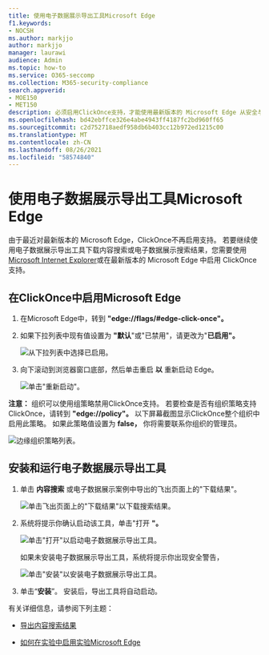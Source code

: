 ```yaml
---
title: 使用电子数据展示导出工具Microsoft Edge
f1.keywords:
- NOCSH
ms.author: markjjo
author: markjjo
manager: laurawi
audience: Admin
ms.topic: how-to
ms.service: O365-seccomp
ms.collection: M365-security-compliance
search.appverid:
- MOE150
- MET150
description: 必须启用ClickOnce支持，才能使用最新版本的 Microsoft Edge 从安全与合规中心的内容搜索和电子数据展示下载搜索结果。
ms.openlocfilehash: bd42ebffce326e4abe4943ff4187fc2bd960ff65
ms.sourcegitcommit: c2d752718aedf958db6b403cc12b972ed1215c00
ms.translationtype: MT
ms.contentlocale: zh-CN
ms.lasthandoff: 08/26/2021
ms.locfileid: "58574840"
---
```

# <a name="use-the-ediscovery-export-tool-in-microsoft-edge"></a>使用电子数据展示导出工具Microsoft Edge

由于最近对最新版本的 Microsoft Edge，ClickOnce不再启用支持。 若要继续使用电子数据展示导出工具下载内容搜索或电子数据展示搜索结果，您需要使用[Microsoft Internet Explorer](https://support.microsoft.com/help/17621/internet-explorer-downloads)或在最新版本的 Microsoft Edge 中启用 ClickOnce 支持。

## <a name="enable-clickonce-support-in-microsoft-edge"></a>在ClickOnce中启用Microsoft Edge

1. 在Microsoft Edge中，转到 **"edge://flags/#edge-click-once"。**

2. 如果下拉列表中现有值设置为 **"默认**"或"已禁用"，请更改为"**已启用"。**

   ![从下拉列表中选择已启用。](../media/ClickOnceimage1.png)

3. 向下滚动到浏览器窗口底部，然后单击重启 **以** 重新启动 Edge。

   ![单击"重新启动"。](../media/ClickOnceimage2.png)

**注意：** 组织可以使用组策略禁用ClickOnce支持。 若要检查是否有组织策略支持ClickOnce，请转到 **"edge://policy"。** 以下屏幕截图显示ClickOnce整个组织中启用此策略。 如果此策略值设置为 **false，** 你将需要联系你组织的管理员。

![边缘组织策略列表。](../media/ClickOnceimage3.png)

## <a name="install-and-run-the-ediscovery-export-tool"></a>安装和运行电子数据展示导出工具

1. 单击 **内容搜索** 或电子数据展示案例中导出的飞出页面上的"下载结果"。

   ![单击飞出页面上的"下载结果"以下载搜索结果。](../media/ClickOnceExport1.png)

2. 系统将提示你确认启动该工具，单击"打开 **"。**

   ![单击"打开"以启动电子数据展示导出工具。](../media/ClickOnceimage4.png)

   如果未安装电子数据展示导出工具，系统将提示你出现安全警告， 

   ![单击"安装"以安装电子数据展示导出工具。](../media/ClickOnceimage5.png)

3. 单击“**安装**”。 安装后，导出工具将自动启动。

有关详细信息，请参阅下列主题：

- [导出内容搜索结果](export-search-results.md)

- [如何在实验中启用实验Microsoft Edge](https://microsoftedgesupport.microsoft.com/hc/articles/360034075294-How-to-enable-experiment-flags-in-Microsoft-Edge-Insider-channels)
